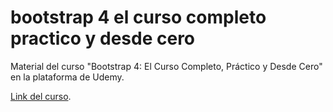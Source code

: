 # bootstrap 4 el curso completo practico y desde cero

Material del curso "Bootstrap 4: El Curso Completo, Práctico y Desde Cero" en la plataforma de Udemy.

[Link del curso](https://www.udemy.com/course/curso-bootstrap).